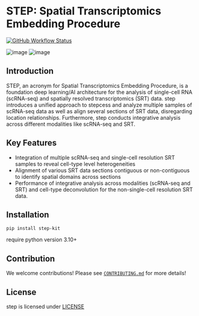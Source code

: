 # STEP: Spatial Transcriptomics Embedding Procedure
[![GitHub Workflow Status](https://img.shields.io/github/workflow/status/SGGb0nd/step-dev/CI)](https://github.com/SGGb0nd/step-dev/actions)

![image](http://docs.3s540lab.cloud/images/STEP_fig_1a.webp)
![image](http://docs.3s540lab.cloud/images/STEP_fig_1b.webp)

## Introduction
STEP, an acronym for Spatial Transcriptomics Embedding Procedure, is a foundation deep learning/AI architecture for the analysis of single-cell RNA (scRNA-seq) and spatially resolved transcriptomics (SRT) data. step introduces a unified approach to stepcess and analyze multiple samples of scRNA-seq data as well as align several sections of SRT data, disregarding location relationships. Furthermore, step conducts integrative analysis across different modalities like scRNA-seq and SRT.

## Key Features

-  Integration of multiple scRNA-seq and single-cell resolution SRT samples to reveal cell-type level heterogeneities
-  Alignment of various SRT data sections contiguous or non-contiguous to identify spatial domains across sections
-  Performance of integrative analysis across modalities (scRNA-seq and SRT) and cell-type deconvolution for the non-single-cell resolution SRT data.

## Installation
```
pip install step-kit
```

require python version 3.10+


## Contribution

We welcome contributions! Please see [`CONTRIBUTING.md`](./CONTRIBUTING.md) for more details!

## License

step is licensed under [LICENSE](./LICENSE)
